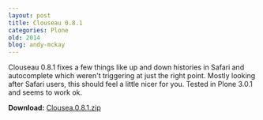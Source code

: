 ```yaml
---
layout: post
title: Clouseau 0.8.1
categories: Plone
old: 2014
blog: andy-mckay
---
```

<p>Clouseau 0.8.1 fixes a few things like up and down histories in Safari and autocomplete which weren't triggering at just the right point. Mostly looking after Safari users, this should feel a little nicer for you. Tested in Plone 3.0.1 and seems to work ok.</p>
<p><b>Download:</b> <a href="/files/Clouseau.0.8.1.zip">Clousea.0.8.1.zip</a></p>